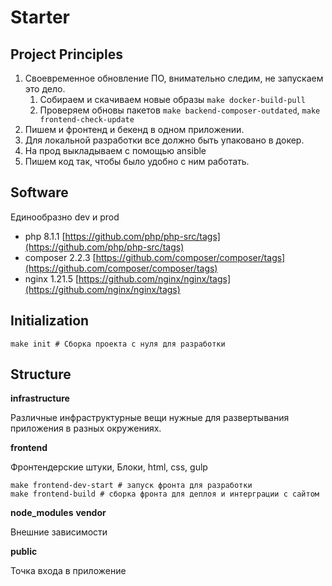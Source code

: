 # Starter

## Project Principles

1. Своевременное обновление ПО, внимательно следим, не запускаем это дело.
   1. Собираем и скачиваем новые образы `make docker-build-pull`
   2. Проверяем обновы пакетов `make backend-composer-outdated`, `make frontend-check-update`
2. Пишем и фронтенд и бекенд в одном приложении.
3. Для локальной разработки все должно быть упаковано в докер.
4. На прод выкладываем с помощью ansible
5. Пишем код так, чтобы было удобно с ним работать.

## Software

Единообразно dev и prod

- php 8.1.1 [https://github.com/php/php-src/tags](https://github.com/php/php-src/tags)
- composer 2.2.3 [https://github.com/composer/composer/tags](https://github.com/composer/composer/tags)
- nginx 1.21.5 [https://github.com/nginx/nginx/tags](https://github.com/nginx/nginx/tags)

## Initialization

```shell
make init # Сборка проекта с нуля для разработки
```

## Structure

**infrastructure**

Различные инфраструктурные вещи нужные для развертывания приложения в разных окружениях.

**frontend**

Фронтендерские штуки, Блоки, html, css, gulp

```shell
make frontend-dev-start # запуск фронта для разработки
make frontend-build # сборка фронта для деплоя и интерграции с сайтом
```

**node_modules**
**vendor**

Внешние зависимости

**public**

Точка входа в приложение
